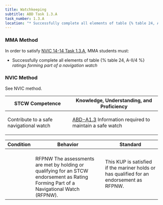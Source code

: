 ```yaml
---
title: Watchkeeping
subtitle: ABD Task 1.3.A 
task_number: 1.3.A
location: "* Successfully complete all elements of table {% table 24, A-II/4 %} *ratings forming part of a navigation watch*" 
---
```



### MMA Method

In order to satisfy  [NVIC 14-14  Task  1.3.A]({{site.baseurl}}/assets/images/nvic-14-14.pdf), MMA students must:

* Successfully complete all elements of table {% table 24, A-II/4 %} *ratings forming part of a navigation watch*


### NVIC Method

<a onclick="togglevisibility('nvic_methods')" >See NVIC method.</a>

<div id='nvic_methods' class='hide'>

<table>
<thead>
<tr>
<th class='forty'> STCW Competence </th>
<th class='sixty'> Knowledge, Understanding, and Proficiency </th>
</tr>
</thead>




<tbody>
<tr><td markdown='1'>

Contribute to a safe navigational watch

</td><td markdown='1'>

[ABD-A1.3]({{site.baseurl}}/tables/25.html#ABD-A1.3) Information required to maintain a safe watch

</td></tr>


</tbody>
</table>


<table>
<thead>
<tr><th class='twenty'>  Condition </th><th class='twenty'> Behavior </th><th  class='sixty'>Standard </th></tr>
</thead>
<tbody >



<tr><td markdown='1'>


</td><td markdown='1'>


<br>

<div class="tooltip">RFPNW
<span class="tooltiptext">
The assessments are met by holding or qualifying for an STCW endorsement as Rating Forming Part of a Navigational Watch (RFPNW).
</span>
</div>


</td><td markdown='1'>

This KUP is satisfied if the mariner holds or has qualified for an endorsement as RFPNW.

</td></tr>
</tbody>
</table>
</div>
